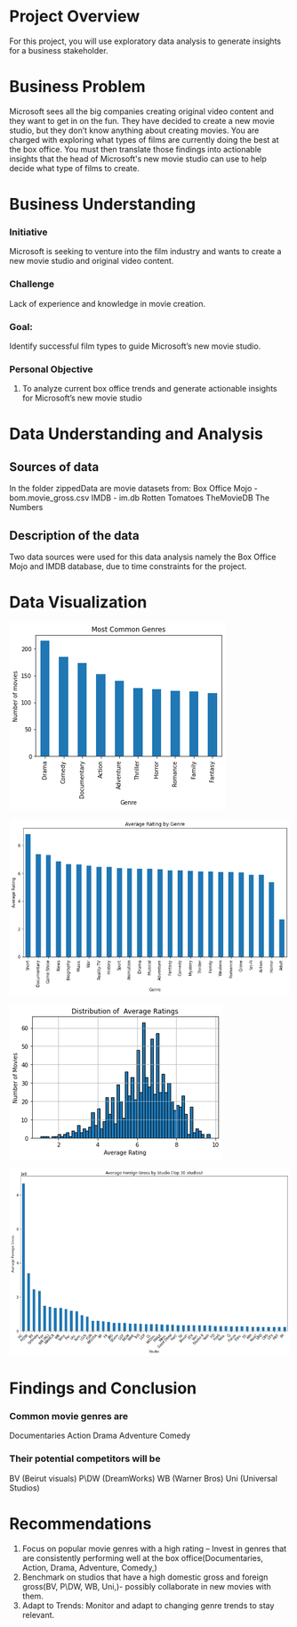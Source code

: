 # Project Overview
For this project, you will use exploratory data analysis to generate insights for a business stakeholder.

# Business Problem
Microsoft sees all the big companies creating original video content and they want to get in on the fun. They have decided to create a new movie studio, but they don’t know anything about creating movies. You are charged with exploring what types of films are currently doing the best at the box office. You must then translate those findings into actionable insights that the head of Microsoft's new movie studio can use to help decide what type of films to create.

# Business Understanding
### Initiative
 Microsoft is seeking to venture into the film industry and wants to create a new movie studio and original video content. 

### Challenge
 Lack of experience and knowledge in movie creation. 

### Goal:
Identify successful film types to guide Microsoft’s new movie studio.


### Personal Objective
1. To analyze current box office trends and generate actionable insights for Microsoft’s new movie studio

# Data Understanding and Analysis
## Sources of data
In the folder zippedData are movie datasets from:
Box Office Mojo - bom.movie_gross.csv
IMDB - im.db
Rotten Tomatoes 
TheMovieDB
The Numbers

## Description of the data
Two data sources were used for this data analysis namely the Box Office Mojo and IMDB database, due to time constraints for the project. 


# Data Visualization 

![Most common movie genres](<Visualizations/Most common movie genres.png>)

![Average Rating per Genre](<Visualizations/Average Rating by Genre.png>)

![Distribution of Average Ratings](<Visualizations/Distribution of Average Ratings.png>)

![Average Domestic Gross by Studio (Top 30 studios)](<Visualizations/Average Domestic Gross by Studio (Top 30 studios).png>)


# Findings and Conclusion
### Common movie genres are
Documentaries
Action
Drama
Adventure
Comedy

### Their potential competitors will be 
BV (Beirut visuals)
P\DW (DreamWorks)
WB (Warner Bros)
Uni (Universal Studios)

# Recommendations 
1. Focus on popular movie genres with a high rating – Invest in genres that are consistently performing well at the box office(Documentaries, Action, Drama, Adventure, Comedy,)
2. Benchmark on studios that have a high domestic gross and foreign gross(BV, P\DW, WB, Uni,)- possibly collaborate in new movies with them.
3. Adapt to Trends: Monitor and adapt to changing genre trends to stay relevant.


